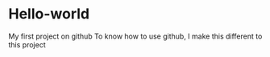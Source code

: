 # Hello-world
My first project on github
To know how to use github, I make this different to this project
